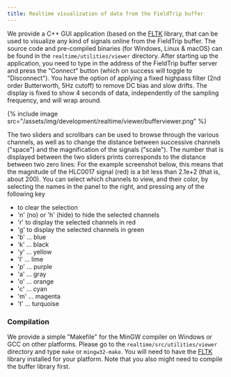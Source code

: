 ```yaml
---
title: Realtime visualization of data from the FieldTrip buffer
---
```


We provide a C++ GUI application (based on the [FLTK](http://www.fltk.org) library, that can be used to visualize any kind of signals online from the FieldTrip buffer. The source code and pre-compiled binaries (for Windows, Linux & macOS) can be found in the `realtime/utilities/viewer` directory. After starting up the application, you need to type in the address of the FieldTrip buffer server and press the "Connect" button (which on success will toggle to "Disconnect"). You have the option of applying a fixed highpass filter (2nd order Butterworth, 5Hz cutoff) to remove DC bias and slow drifts.
The display is fixed to show 4 seconds of data, independently of the sampling frequency, and will wrap around.

{% include image src="/assets/img/development/realtime/viewer/bufferviewer.png" %}

The two sliders and scrollbars can be used to browse through the various channels, as well as to change the distance between successive channels ("space") and the magnification of the signals ("scale"). The number that is displayed between the two sliders prints corresponds to the distance between two zero lines: For the example screenshot below, this means that the magnitude of the HLC0017 signal (red) is a bit less than 2.1e+2 (that is, about 200). You can select which channels to view, and their color, by selecting the names in the panel to the right, and pressing any of the following key

- <space> to clear the selection
- 'n' (no) or 'h' (hide) to hide the selected channels
- 'r' to display the selected channels in red
- 'g' to display the selected channels in green
- 'b' ... blue
- 'k' ... black
- 'y' ... yellow
- 'l' ... lime
- 'p' ... purple
- 'a' ... gray
- 'o' ... orange
- 'c' ... cyan
- 'm' ... magenta
- 't' ... turquoise

### Compilation

We provide a simple "Makefile" for the MinGW compiler on Windows or GCC on other platforms. Please go to the `realtime/src/utilities/viewer` directory and type `make` or `mingw32-make`. You will need to have the [FLTK](http://www.fltk.org) library installed for your platform. Note that you also might need to compile the buffer library first.
